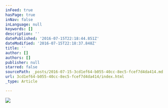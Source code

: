 ```yaml
---
inFeed: true
hasPage: true
inNav: false
inLanguage: null
keywords: []
description: ''
datePublished: '2016-07-15T22:18:44.851Z'
dateModified: '2016-07-15T22:18:37.848Z'
title: ''
author: []
authors: []
publisher: null
starred: false
sourcePath: _posts/2016-07-15-3cd1ef64-b055-40cc-8ec5-fcef7d4da414.md
url: 3cd1ef64-b055-40cc-8ec5-fcef7d4da414/index.html
_type: Article

---
```

![](https://the-grid-user-content.s3-us-west-2.amazonaws.com/43383ed7-9088-4c2d-a357-806151ec4146.jpg)